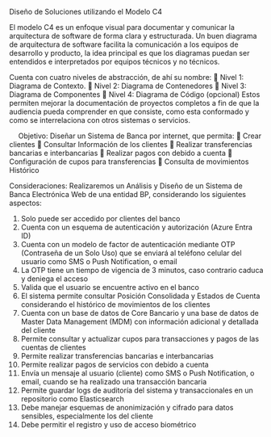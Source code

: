Diseño de Soluciones utilizando el Modelo C4

El modelo C4 es un enfoque visual para documentar y comunicar la arquitectura de software de forma clara y estructurada. 
Un buen diagrama de arquitectura de software facilita la comunicación a los equipos de desarrollo y producto, la idea principal es que los diagramas puedan ser entendidos e interpretados por equipos técnicos y no técnicos.

Cuenta con cuatro niveles de abstracción, de ahí su nombre:
	Nivel 1: Diagrama de Contexto. 
	Nivel 2: Diagrama de Contenedores
	Nivel 3: Diagrama de Componentes
	Nivel 4: Diagrama de Código (opcional)
Estos permiten mejorar la documentación de proyectos completos a fin de que la audiencia pueda comprender en que consiste, como esta conformado y como se interrelaciona con otros sistemas o servicios.

 
Objetivo:
Diseñar un Sistema de Banca por internet, que permita:
	Crear clientes
	Consultar Información de los clientes
	Realizar transferencias bancarias e interbancarias
	Realizar pagos con debido a cuenta
	Configuración de cupos para transferencias
	Consulta de movimientos Histórico

Consideraciones:
Realizaremos un Análisis y Diseño de un Sistema de Banca Electrónica Web de una entidad BP, considerando los siguientes aspectos:
1.	Solo puede ser accedido por clientes del banco
2.	Cuenta con un esquema de autenticación y autorización (Azure Entra ID)
3.	Cuenta con un modelo de factor de autenticación mediante OTP (Contraseña de un Solo Uso) que se enviará al teléfono celular del usuario como SMS o Push Notification, o email
4.	La OTP tiene un tiempo de vigencia de 3 minutos, caso contrario caduca y deniega el acceso
5.	Valida que el usuario se encuentre activo en el banco
6.	El sistema permite consultar Posición Consolidada y Estados de Cuenta considerando el histórico de movimientos de los clientes
7.	Cuenta con un base de datos de Core Bancario y una base de datos de Master Data Management (MDM) con información adicional y detallada del cliente
8.	Permite consultar y actualizar cupos para transacciones y pagos de las cuentas de clientes
9.	Permite realizar transferencias bancarias e interbancarias
10.	Permite realizar pagos de servicios con debido a cuenta
11.	Envía un mensaje al usuario (cliente) como SMS o Push Notification, o email, cuando se ha realizado una transacción bancaria
12.	Permite guardar logs de auditoría del sistema y transaccionales en un repositorio como Elasticsearch
13.	Debe manejar esquemas de anonimización y cifrado para datos sensibles, especialmente los del cliente
14.	Debe permitir el registro y uso de acceso biométrico

